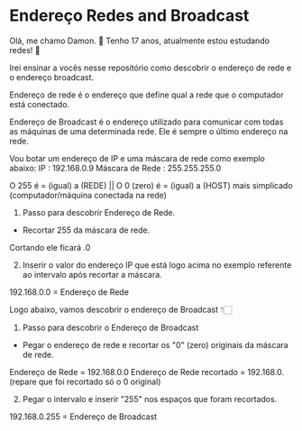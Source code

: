 # Endereço Redes and Broadcast

Olá, me chamo Damon. 👋
Tenho 17 anos, atualmente estou estudando redes! 📡

Irei ensinar a vocês nesse repositório como descobrir o endereço de rede e o endereço broadcast.

Endereço de rede é o endereço que define qual a rede que o computador está conectado.

Endereço de Broadcast é o endereço utilizado para comunicar com todas as máquinas de uma determinada rede. Ele é sempre o último endereço na rede.

Vou botar um endereço de IP e uma máscara de rede como exemplo abaixo:
IP : 192.168.0.9
Máscara de Rede : 255.255.255.0

O 255 é = (igual) a (REDE) ||
O 0 (zero) é = (igual) a (HOST) mais simplicado (computador/máquina conectada na rede)

1) Passo para descobrir Endereço de Rede.

- Recortar 255 da máscara de rede.

Cortando ele ficará .0

2) Inserir o valor do endereço IP que está logo acima no exemplo referente ao intervalo após recortar a máscara.

192.168.0.0 = Endereço de Rede


Logo abaixo, vamos descobrir o endereço de Broadcast 👇🏻

1) Passo para descobrir o Endereço de Broadcast

- Pegar o endereço de rede e recortar os "0" (zero) originais da máscara de rede.

Endereço de Rede = 192.168.0.0
Endereço de Rede recortado = 192.168.0. (repare que foi recortado só o 0 original)

2) Pegar o intervalo e inserir "255" nos espaços que foram recortados.

192.168.0.255 = Endereço de Broadcast
